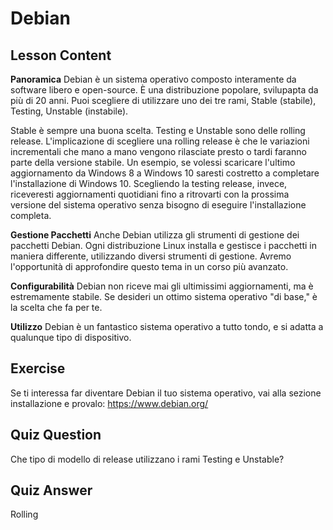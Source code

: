 # Debian

## Lesson Content

<b>Panoramica</b>
Debian è un sistema operativo composto interamente da software libero e open-source. È una distribuzione popolare, svilupapta da più di 20 anni. Puoi scegliere di utilizzare uno dei tre rami, Stable (stabile), Testing, Unstable (instabile).

Stable è sempre una buona scelta. Testing e Unstable sono delle rolling release. L'implicazione di scegliere una rolling release è che le variazioni incrementali che mano a mano vengono rilasciate presto o tardi faranno parte della versione stabile. Un esempio, se volessi scaricare l'ultimo aggiornamento da Windows 8 a Windows 10 saresti costretto a completare l'installazione di Windows 10. Scegliendo la testing release, invece, riceveresti aggiornamenti quotidiani fino a ritrovarti con la prossima versione del sistema operativo senza bisogno di eseguire l'installazione completa.

<b>Gestione Pacchetti</b>
Anche Debian utilizza gli strumenti di gestione dei pacchetti Debian. Ogni distribuzione Linux installa e gestisce i pacchetti in maniera differente, utilizzando diversi strumenti di gestione. Avremo l'opportunità di approfondire questo tema in un corso più avanzato.

<b>Configurabilità</b>
Debian non riceve mai gli ultimissimi aggiornamenti, ma è estremamente stabile. Se desideri un ottimo sistema operativo "di base," è la scelta che fa per te.

<b>Utilizzo</b>
Debian è un fantastico sistema operativo a tutto tondo, e si adatta a qualunque tipo di dispositivo.


## Exercise

Se ti interessa far diventare Debian il tuo sistema operativo, vai alla sezione installazione e provalo: <a href='https://www.debian.org/'>https://www.debian.org/</a>

## Quiz Question

Che tipo di modello di release utilizzano i rami Testing e Unstable?

## Quiz Answer

Rolling
